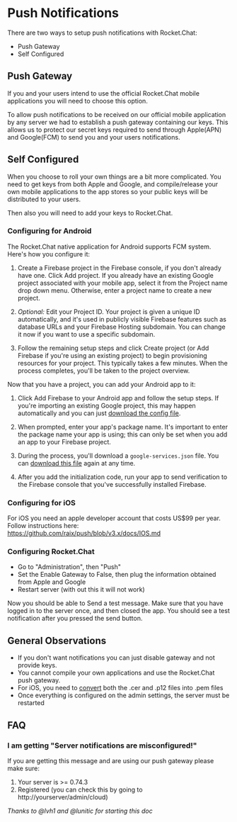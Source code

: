 # Push Notifications

There are two ways to setup push notifications with Rocket.Chat:
* Push Gateway
* Self Configured

## Push Gateway

If you and your users intend to use the official Rocket.Chat mobile applications you will need to choose this option.

To allow push notifications to be received on our official mobile application by any server we had to establish a push gateway containing our keys.  This allows us to protect our secret keys required to send through Apple(APN) and Google(FCM) to send you and your users notifications.

## Self Configured

When you choose to roll your own things are a bit more complicated.  You need to get keys from both Apple and Google, and compile/release your own mobile applications to the app stores so your public keys will be distributed to your users.

Then also you will need to add your keys to Rocket.Chat.

### Configuring for Android

The Rocket.Chat native application for Android supports FCM system. Here's how you configure it:

1. Create a Firebase project in the Firebase console, if you don't already have one. Click Add project. If you already have an existing Google project associated with your mobile app, select it from the Project name drop down menu. Otherwise, enter a project name to create a new project.

2. *Optional:* Edit your Project ID. Your project is given a unique ID automatically, and it's used in publicly visible Firebase features such as database URLs and your Firebase Hosting subdomain. You can change it now if you want to use a specific subdomain.

3. Follow the remaining setup steps and click Create project (or Add Firebase if you're using an existing project) to begin provisioning resources for your project. This typically takes a few minutes. When the process completes, you'll be taken to the project overview.

Now that you have a project, you can add your Android app to it:

1. Click Add Firebase to your Android app and follow the setup steps. If you're importing an existing Google project, this may happen automatically and you can just [download the config file](http://support.google.com/firebase/answer/7015592).

2. When prompted, enter your app's package name. It's important to enter the package name your app is using; this can only be set when you add an app to your Firebase project.

3. During the process, you'll download a `google-services.json` file. You can [download this file](http://support.google.com/firebase/answer/7015592) again at any time.

4. After you add the initialization code, run your app to send verification to the Firebase console that you've successfully installed Firebase.

### Configuring for iOS

For iOS you need an apple developer account that costs US$99 per year. Follow instructions here: <https://github.com/raix/push/blob/v3.x/docs/IOS.md>

### Configuring Rocket.Chat

- Go to "Administration", then "Push"
- Set the Enable Gateway to False, then plug the information obtained from Apple and Google
- Restart server (with out this it will not work)

Now you should be able to Send a test message. Make sure that you have logged in to the server once, and then closed the app.
You should see a test notification after you pressed the send button.

## General Observations

- If you don't want notifications you can just disable gateway and not provide keys.
- You cannot compile your own applications and use the Rocket.Chat push gateway.
- For iOS, you need to [convert](https://github.com/raix/push/blob/master/docs/IOS.md) both the .cer and .p12 files into .pem files
- Once everything is configured on the admin settings, the server must be restarted

## FAQ

### I am getting "Server notifications are misconfigured!"

If you are getting this message and are using our push gateway please make sure:
1. Your server is >= 0.74.3
2. Registered (you can check this by going to http://yourserver/admin/cloud)


_Thanks to @lvh1 and @lunitic for starting this doc_
